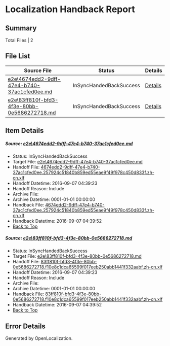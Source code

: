 # <a name='report-top'></a> Localization Handback Report

## Summary
 Total Files | 2

## File List
 Source File | Status | Details 
 ----------- | ------ | ------- 
 [e2e\4674edd2-9dff-47e4-b740-37ac1cfed0ee.md](https://github.com/OpenLocalizationTestOrg/ol-test0/blob/297f0147d86be730960dde2a9293512168b32ec7/e2e/4674edd2-9dff-47e4-b740-37ac1cfed0ee.md) | InSyncHandedBackSuccess | [Details](#ea78333a8ebdfdd36f9af38dffc868b8f0c524741)
 [e2e\83ff810f-bfd3-4f3e-80bb-0e5686272718.md](https://github.com/OpenLocalizationTestOrg/ol-test0/blob/297f0147d86be730960dde2a9293512168b32ec7/e2e/83ff810f-bfd3-4f3e-80bb-0e5686272718.md) | InSyncHandedBackSuccess | [Details](#6029494621a015cf9ee0c80428406113b0a4dc762)

## Item Details
##### <a name='ea78333a8ebdfdd36f9af38dffc868b8f0c524741'></a> Source: [e2e\4674edd2-9dff-47e4-b740-37ac1cfed0ee.md](https://github.com/OpenLocalizationTestOrg/ol-test0/blob/297f0147d86be730960dde2a9293512168b32ec7/e2e/4674edd2-9dff-47e4-b740-37ac1cfed0ee.md)
* Status: InSyncHandedBackSuccess
* Target File: [e2e\4674edd2-9dff-47e4-b740-37ac1cfed0ee.md](https://github.com/OpenLocalizationTestOrg/ol-test0-zhcn/blob/43f4ac0a63bb20e747b43e4d4d68b526be9f602e/e2e/4674edd2-9dff-47e4-b740-37ac1cfed0ee.md)
* Handoff File: [4674edd2-9dff-47e4-b740-37ac1cfed0ee.257924c51840b859ed55eae9f49f978c450d833f.zh-cn.xlf](https://github.com/OpenLocalizationTestOrg/ol-test0-handoff/blob/9ec19f7d2d936e805568a0fbfb8be6f5828d4bc5/ol-handoff/OpenLocalizationTestOrg/ol-test0-zhcn/ci/high/4674edd2-9dff-47e4-b740-37ac1cfed0ee.257924c51840b859ed55eae9f49f978c450d833f.zh-cn.xlf)
* Handoff Datetime: 2016-09-07 04:39:23
* Handoff Reason: Include
* Archive File: 
* Archive Datetime: 0001-01-01 00:00:00
* Handback File: [4674edd2-9dff-47e4-b740-37ac1cfed0ee.257924c51840b859ed55eae9f49f978c450d833f.zh-cn.xlf](https://github.com/OpenLocalizationTestOrg/ol-test0-handback/blob/c78db8ee62fa985e80576498e44c26df0e436d4a/ol-handback/OpenLocalizationTestOrg/ol-test0-zhcn/ci/high/4674edd2-9dff-47e4-b740-37ac1cfed0ee.257924c51840b859ed55eae9f49f978c450d833f.zh-cn.xlf)
* Handback Datetime: 2016-09-07 04:39:52
* [Back to Top](#report-top)

##### <a name='6029494621a015cf9ee0c80428406113b0a4dc762'></a> Source: [e2e\83ff810f-bfd3-4f3e-80bb-0e5686272718.md](https://github.com/OpenLocalizationTestOrg/ol-test0/blob/297f0147d86be730960dde2a9293512168b32ec7/e2e/83ff810f-bfd3-4f3e-80bb-0e5686272718.md)
* Status: InSyncHandedBackSuccess
* Target File: [e2e\83ff810f-bfd3-4f3e-80bb-0e5686272718.md](https://github.com/OpenLocalizationTestOrg/ol-test0-zhcn/blob/43f4ac0a63bb20e747b43e4d4d68b526be9f602e/e2e/83ff810f-bfd3-4f3e-80bb-0e5686272718.md)
* Handoff File: [83ff810f-bfd3-4f3e-80bb-0e5686272718.f10e8c1dca65599f017eeb250abb1441f332aabf.zh-cn.xlf](https://github.com/OpenLocalizationTestOrg/ol-test0-handoff/blob/9ec19f7d2d936e805568a0fbfb8be6f5828d4bc5/ol-handoff/OpenLocalizationTestOrg/ol-test0-zhcn/ci/high/83ff810f-bfd3-4f3e-80bb-0e5686272718.f10e8c1dca65599f017eeb250abb1441f332aabf.zh-cn.xlf)
* Handoff Datetime: 2016-09-07 04:39:23
* Handoff Reason: Include
* Archive File: 
* Archive Datetime: 0001-01-01 00:00:00
* Handback File: [83ff810f-bfd3-4f3e-80bb-0e5686272718.f10e8c1dca65599f017eeb250abb1441f332aabf.zh-cn.xlf](https://github.com/OpenLocalizationTestOrg/ol-test0-handback/blob/c78db8ee62fa985e80576498e44c26df0e436d4a/ol-handback/OpenLocalizationTestOrg/ol-test0-zhcn/ci/high/83ff810f-bfd3-4f3e-80bb-0e5686272718.f10e8c1dca65599f017eeb250abb1441f332aabf.zh-cn.xlf)
* Handback Datetime: 2016-09-07 04:39:52
* [Back to Top](#report-top)


## Error Details

Generated by OpenLocalization.
